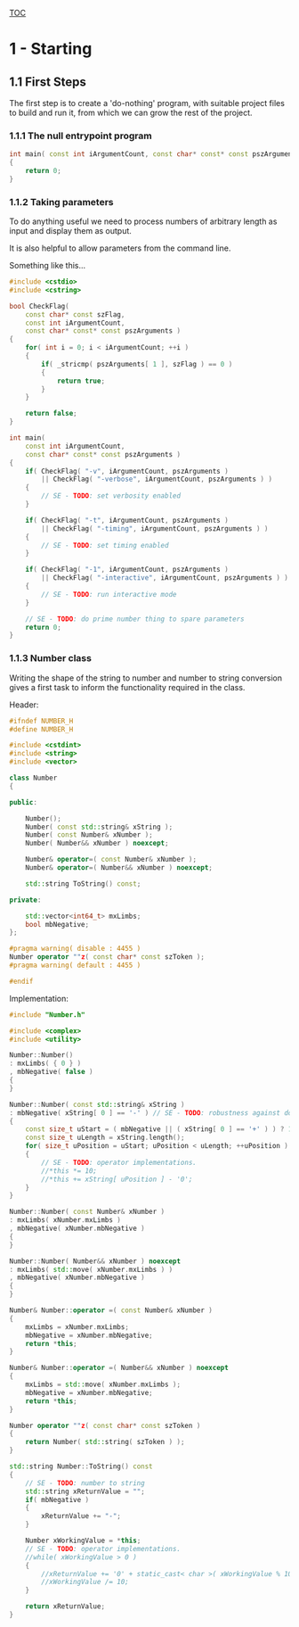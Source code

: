 [TOC](../TOC.md)

# 1 - Starting

## 1.1 First Steps

The first step is to create a 'do-nothing' program, with suitable project files to build and run it, from which we can grow the rest of the project.

### 1.1.1 The null entrypoint program

```cpp 
int main( const int iArgumentCount, const char* const* const pszArguments )
{
    return 0;
}
```

### 1.1.2 Taking parameters

To do anything useful we need to process numbers of arbitrary length as input and display them as output.

It is also helpful to allow parameters from the command line.

Something like this...

```cpp 
#include <cstdio>
#include <cstring>

bool CheckFlag(
    const char* const szFlag,
    const int iArgumentCount,
    const char* const* const pszArguments )
{
    for( int i = 0; i < iArgumentCount; ++i )
    {
        if( _stricmp( pszArguments[ 1 ], szFlag ) == 0 )
        {
            return true;
        }
    }

    return false;
}

int main(
    const int iArgumentCount,
    const char* const* const pszArguments )
{
    if( CheckFlag( "-v", iArgumentCount, pszArguments )
        || CheckFlag( "-verbose", iArgumentCount, pszArguments ) )
    {
        // SE - TODO: set verbosity enabled
    }

    if( CheckFlag( "-t", iArgumentCount, pszArguments )
        || CheckFlag( "-timing", iArgumentCount, pszArguments ) )
    {
        // SE - TODO: set timing enabled
    }

    if( CheckFlag( "-1", iArgumentCount, pszArguments )
        || CheckFlag( "-interactive", iArgumentCount, pszArguments ) )
    {
        // SE - TODO: run interactive mode
    }

    // SE - TODO: do prime number thing to spare parameters
    return 0;
}
```

### 1.1.3 Number class

Writing the shape of the string to number and number to string conversion gives a first task to inform the functionality required in the class.


Header:

```cpp 
#ifndef NUMBER_H
#define NUMBER_H

#include <cstdint>
#include <string>
#include <vector>

class Number
{

public:

    Number();
    Number( const std::string& xString );
    Number( const Number& xNumber );
    Number( Number&& xNumber ) noexcept;

    Number& operator=( const Number& xNumber );
    Number& operator=( Number&& xNumber ) noexcept;

    std::string ToString() const;

private:

    std::vector<int64_t> mxLimbs;
    bool mbNegative;
};

#pragma warning( disable : 4455 )
Number operator ""z( const char* const szToken );
#pragma warning( default : 4455 )

#endif

```

Implementation:

```cpp 
#include "Number.h"

#include <complex>
#include <utility>

Number::Number()
: mxLimbs( { 0 } )
, mbNegative( false )
{
}

Number::Number( const std::string& xString )
: mbNegative( xString[ 0 ] == '-' ) // SE - TODO: robustness against dodgy inputs
{
    const size_t uStart = ( mbNegative || ( xString[ 0 ] == '+' ) ) ? 1 : 0;
    const size_t uLength = xString.length();
    for( size_t uPosition = uStart; uPosition < uLength; ++uPosition )
    {
        // SE - TODO: operator implementations.
        //*this *= 10;
        //*this += xString[ uPosition ] - '0';
    }
}

Number::Number( const Number& xNumber )
: mxLimbs( xNumber.mxLimbs )
, mbNegative( xNumber.mbNegative )
{
}

Number::Number( Number&& xNumber ) noexcept
: mxLimbs( std::move( xNumber.mxLimbs ) )
, mbNegative( xNumber.mbNegative )
{
}

Number& Number::operator =( const Number& xNumber )
{
    mxLimbs = xNumber.mxLimbs;
    mbNegative = xNumber.mbNegative;
    return *this;
}

Number& Number::operator =( Number&& xNumber ) noexcept
{
    mxLimbs = std::move( xNumber.mxLimbs );
    mbNegative = xNumber.mbNegative;
    return *this;
}

Number operator ""z( const char* const szToken )
{
    return Number( std::string( szToken ) );
}

std::string Number::ToString() const
{
    // SE - TODO: number to string
    std::string xReturnValue = "";
    if( mbNegative )
    {
        xReturnValue += "-";
    }

    Number xWorkingValue = *this;
    // SE - TODO: operator implementations.
    //while( xWorkingValue > 0 )
    {
        //xReturnValue += '0' + static_cast< char >( xWorkingValue % 10 );
        //xWorkingValue /= 10;
    }

    return xReturnValue;
}

```
